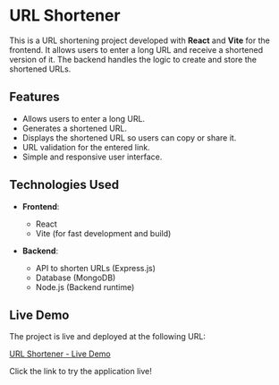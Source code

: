 # URL Shortener

This is a URL shortening project developed with **React** and **Vite** for the frontend. It allows users to enter a long URL and receive a shortened version of it. The backend handles the logic to create and store the shortened URLs.

## Features

- Allows users to enter a long URL.
- Generates a shortened URL.
- Displays the shortened URL so users can copy or share it.
- URL validation for the entered link.
- Simple and responsive user interface.

## Technologies Used

- **Frontend**:

  - React
  - Vite (for fast development and build)

- **Backend**:
  - API to shorten URLs (Express.js)
  - Database (MongoDB)
  - Node.js (Backend runtime)

## Live Demo

The project is live and deployed at the following URL:

[URL Shortener - Live Demo](https://urlshortener-iota-eight.vercel.app/)

Click the link to try the application live!

